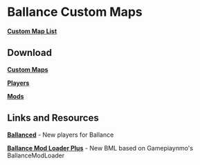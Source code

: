 # Ballance Custom Maps

[**Custom Map List**](CustomMapList.md)

## Download

[**Custom Maps**](https://mega.nz/folder/ARR3RRBL#kvoVNZVOxbUmpDBUqLUccg)

[**Players**](https://mega.nz/folder/EIYiyASK#GGanOfhFVcSWjnjxOzJjIQ)

[**Mods**](https://mega.nz/folder/wEB11B5D#FhU0JpzqomuFCAkMuBePWA)

## Links and Resources

[**Ballanced**](https://github.com/doyaGu/Ballanced) - New players for Ballance

[**Ballance Mod Loader Plus**](https://github.com/doyaGu/BallanceModLoaderPlus) - New BML based on Gamepiaynmo's BallanceModLoader
